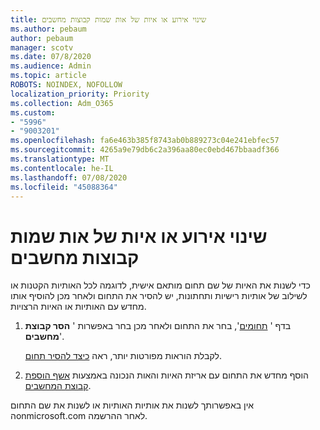 ```yaml
---
title: שינוי אירוע או איות של אות שמות קבוצות מחשבים
ms.author: pebaum
author: pebaum
manager: scotv
ms.date: 07/8/2020
ms.audience: Admin
ms.topic: article
ROBOTS: NOINDEX, NOFOLLOW
localization_priority: Priority
ms.collection: Adm_O365
ms.custom:
- "5996"
- "9003201"
ms.openlocfilehash: fa6e463b385f8743ab0b889273c04e241ebfec57
ms.sourcegitcommit: 4265a9e79db6c2a396aa80ec0ebd467bbaadf366
ms.translationtype: MT
ms.contentlocale: he-IL
ms.lasthandoff: 07/08/2020
ms.locfileid: "45088364"
---
```

# <a name="change-a-domain-name-letter-case-or-spelling"></a>שינוי אירוע או איות של אות שמות קבוצות מחשבים

כדי לשנות את האיות של שם תחום מותאם אישית, לדוגמה לכל האותיות הקטנות או לשילוב של אותיות רישיות ותחתונות, יש להסיר את התחום ולאחר מכן להוסיף אותו מחדש עם האותיות או האיות הרצויות.

1. בדף ' [תחומים](https://portal.office.com/adminportal/home#/Domains)', בחר את התחום ולאחר מכן בחר באפשרות ' **הסר קבוצת מחשבים**'.</br>

    לקבלת הוראות מפורטות יותר, ראה [כיצד להסיר תחום](https://docs.microsoft.com/microsoft-365/admin/get-help-with-domains/remove-a-domain?view=o365-worldwide).

2. הוסף מחדש את התחום עם אריזת האיות והאות הנכונה באמצעות [אשף הוספת קבוצת המחשבים](https://portal.office.com/adminportal/home#/Domains/Wizard).

אין באפשרותך לשנות את אותיות האותיות או לשנות את שם התחום הonmicrosoft.com לאחר ההרשמה.